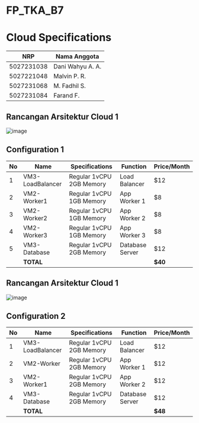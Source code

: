 # FP_TKA_B7
# Cloud Specifications

|  NRP|Nama Anggota  |
|--|--|
|5027231038|Dani Wahyu A. A.|
|5027221048|Malvin P. R.|
|5027231068|M. Fadhil S.|
|5027231084|Farand F.|

## Rancangan Arsitektur Cloud 1
![image](https://github.com/Daniwahyuaa/FP_TKA_B7/assets/150106905/86c268df-c573-4360-bd25-7c363f06bf7b)

## Configuration 1
| No | Name             | Specifications          | Function       | Price/Month |
|----|------------------|-------------------------|----------------|-------------|
| 1  | VM3-LoadBalancer | Regular 1vCPU 2GB Memory| Load Balancer  | $12         |
| 2  | VM2-Worker1      | Regular 1vCPU 1GB Memory| App Worker 1   | $8          |
| 3  | VM2-Worker2      | Regular 1vCPU 1GB Memory| App Worker 2   | $8          |
| 4  | VM2-Worker3      | Regular 1vCPU 1GB Memory| App Worker 3   | $8          |
| 5  | VM3-Database     | Regular 1vCPU 2GB Memory| Database Server| $12         |
|    | **TOTAL**        |                         |                | **$40**     |


## Rancangan Arsitektur Cloud 1
![image](https://github.com/Daniwahyuaa/FP_TKA_B7/assets/150106905/854c6f34-dfd2-4a02-9ee4-fd86f5dbd11b)

## Configuration 2
| No | Name             | Specifications          | Function       | Price/Month |
|----|------------------|-------------------------|----------------|-------------|
| 1  | VM3-LoadBalancer | Regular 1vCPU 2GB Memory| Load Balancer  | $12         |
| 2  | VM2-Worker       | Regular 1vCPU 2GB Memory| App Worker 1   | $12         |
| 3  | VM2-Worker1      | Regular 1vCPU 2GB Memory| App Worker 2   | $12         |
| 4  | VM3-Database     | Regular 1vCPU 2GB Memory| Database Server| $12         |
|    | **TOTAL**        |                         |                | **$48**     |


